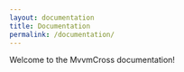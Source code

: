 ```yaml
---
layout: documentation
title: Documentation
permalink: /documentation/
---
```


Welcome to the MvvmCross documentation!
